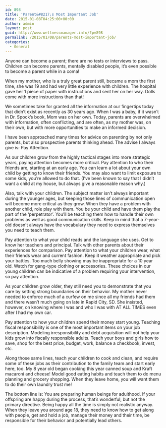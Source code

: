 ```yaml
---
id: 898
title: 'Parent&#8217;s Most Important Job'
date: 2015-01-08T04:25:00+00:00
author: admin
layout: post
guid: http://www.wellnessmanager.info/?p=898
permalink: /2015/01/08/parents-most-important-job/
categories:
  - General
---
```

Anyone can become a parent; there are no tests or interviews to pass. Children can become parents, mentally disabled people, it&#8217;s even possible to become a parent while in a coma!

When my mother, who is a truly great parent still, became a mom the first time, she was 19 and had very little experience with children. The hospital gave her 1 piece of paper with instructions and sent her on her way. Dolls come with more instructions than that!

We sometimes take for granted all the information at our fingertips today that didn&#8217;t exist as recently as 30 years ago. When I was a baby, if it wasn&#8217;t in Dr. Spock&#8217;s book, Mom was on her own. Today, parents are overwhelmed with information, often conflicting, and are often, as my mother was, on their own, but with more opportunities to make an informed decision.

I have been approached many times for advice on parenting by not only parents, but also prospective parents thinking ahead. The advise I always give is: Pay Attention.

As our children grow from the highly tactical stages into more strategic years, paying attention becomes more critical. Pay attention to who their friends are, starting at an early age. You can learn a lot about your own child by getting to know their friends. You may also want to limit exposure to some kids, you&#8217;re allowed to do that. (I&#8217;ve been known to say that I didn&#8217;t want a child at my house, but always give a reasonable reason why.)

Also, talk with your children. The subject matter isn&#8217;t always important during the younger ages, but keeping those lines of communication open will become more critical as they grow. When they have a problem with another child, role play with them. You be your child and have them play the part of the &#8216;perpetrator&#8217;. You&#8217;ll be teaching them how to handle their own problems as well as good communication skills. Keep in mind that a 7-year-old doesn&#8217;t always have the vocabulary they need to express themselves you need to teach them.

Pay attention to what your child reads and the language she uses. Get to know her teachers and principal. Talk with other parents about their experiences for comparison. Pay attention to what your children wear, what their friends wear and current fashion. Keep it weather appropriate and pick your battles. Too much belly showing may be inappropriate for a 10 year old. Watch for gang-type clothing or accessories. These choices in our young children can be indicative of a problem requiring your intervention, so pay attention.

As your children grow older, they still need you to demonstrate that you care by setting strong boundaries on their behavior. My mother never needed to enforce much of a curfew on me since all my friends had them and there wasn&#8217;t much going on late in Rapid City, SD. She insisted, however, on knowing where I was and who I was with AT ALL TIMES even after I had my own car.

Pay attention to how your children spend their money start young. Teaching fiscal responsibility is one of the most important items on your job description. Modeling irresponsibility and debt acquisition will not help your kids grow into fiscally responsible adults. Teach your boys and girls how to save, shop for the best price, budget, work, balance a checkbook, invest, etc.

Along those same lines, teach your children to cook and clean, and require some of these jobs as their contribution to the family team and start early here, too. My 8 year old began cooking this year canned soup and Kraft macaroni and cheese! Model good eating habits and teach them to do menu planning and grocery shopping. When they leave home, you will want them to do their own laundry trust me!

The bottom line is: You are preparing human beings for adulthood. If your offspring are happy during the process, that&#8217;s wonderful, but not the primary directive. Being happy all the time is simply not realistic anyway. When they leave you around age 18, they need to know how to get along with people, get and hold a job, manage their money and their time, be responsible for their behavior and potentially lead others.
